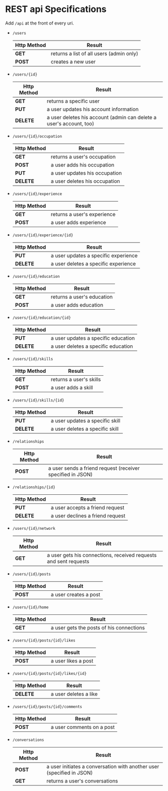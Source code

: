 # REST api Specifications

Add ```/api``` at the front of every uri.

* ```/users```

    | Http Method | Result                                   |
    | ----------- | ---------------------------------------- |
    | **GET**     | returns a list of all users (admin only) |
    | **POST**    | creates a new user                       |

* ```/users/{id}```

    | Http Method | Result                                                              |
    | ----------- | ------------------------------------------------------------------- |
    | **GET**     | returns a specific user                                             |
    | **PUT**     | a user updates his account information                              |
    | **DELETE**  | a user deletes his account (admin can delete a user's account, too) |

* ```/users/{id}/occupation```

    | Http Method | Result                        |
    | ----------- | ----------------------------- |
    | **GET**     | returns a user's occupation   |
    | **POST**    | a user adds his occupation    |
    | **PUT**     | a user updates his occupation |
    | **DELETE**  | a user deletes his occupation |

* ```/users/{id}/experience```

    | Http Method | Result                        |
    | ----------- | ----------------------------- |
    | **GET**     | returns a user's experience   |
    | **POST**    | a user adds experience        |

* ```/users/{id}/experience/{id}```

    | Http Method | Result                               |
    | ----------- | ------------------------------------ |
    | **PUT**     | a user updates a specific experience |
    | **DELETE**  | a user deletes a specific experience |

* ```/users/{id}/education```

    | Http Method | Result                       |
    | ----------- | ---------------------------- |
    | **GET**     | returns a user's education   |
    | **POST**    | a user adds education        |

* ```/users/{id}/education/{id}```

    | Http Method | Result                              |
    | ----------- | ----------------------------------- |
    | **PUT**     | a user updates a specific education |
    | **DELETE**  | a user deletes a specific education |

* ```/users/{id}/skills```

    | Http Method | Result                    |
    | ----------- | ------------------------- |
    | **GET**     | returns a user's skills   |
    | **POST**    | a user adds a skill       |

* ```/users/{id}/skills/{id}```

    | Http Method | Result                          |
    | ----------- | ------------------------------- |
    | **PUT**     | a user updates a specific skill |
    | **DELETE**  | a user deletes a specific skill |

* ```/relationships```

    | Http Method | Result                                                     |
    | ----------- | ---------------------------------------------------------- |
    | **POST**    | a user sends a friend request (receiver specified in JSON) |

* ```/relationships/{id}```

    | Http Method | Result                           |
    | ----------- | -------------------------------- |
    | **PUT**     | a user accepts a friend request  |
    | **DELETE**  | a user declines a friend request |

* ```/users/{id}/network```

    | Http Method | Result                                                           |
    | ----------- | ---------------------------------------------------------------- |
    | **GET**     | a user gets his connections, received requests and sent requests |

* ```/users/{id}/posts```

    | Http Method | Result                |
    | ----------- | --------------------- |
    | **POST**    | a user creates a post |

* ```/users/{id}/home```

    | Http Method | Result                                   |
    | ----------- | ---------------------------------------- |
    | **GET**     | a user gets the posts of his connections |

* ```/users/{id}/posts/{id}/likes```

    | Http Method | Result              |
    | ----------- | ------------------- |
    | **POST**    | a user likes a post |

* ```/users/{id}/posts/{id}/likes/{id}```

    | Http Method | Result                |
    | ----------- | --------------------- |
    | **DELETE**  | a user deletes a like |

* ```/users/{id}/posts/{id}/comments```

    | Http Method | Result                    |
    | ----------- | ------------------------- |
    | **POST**    | a user comments on a post |

* ```/conversations```

    | Http Method | Result                                                                |
    | ----------- | --------------------------------------------------------------------- |
    | **POST**    | a user initiates a conversation with another user (specified in JSON) |
    | **GET**     | returns a user's conversations                                        |
